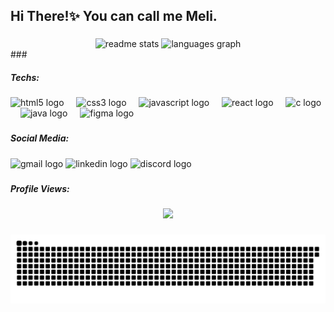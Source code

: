 <h2 align="left">Hi There!✨ You can call me Meli.</h2>

###
<!--
<div align="center">
  <img src="https://github-readme-stats.vercel.app/api?username=o-Meli-o&hide_title=false&hide_rank=false&show_icons=true&include_all_commits=true&count_private=true&disable_animations=false&theme=dracula&locale=en&hide_border=false" height="170" alt="stats graph"  />
  <img src="https://github-readme-stats.vercel.app/api/top-langs?username=o-Meli-o&locale=en&hide_title=false&layout=compact&card_width=320&langs_count=10&theme=dracula&hide_border=false" height="170" alt="languages graph"  />
</div>
-->
<div align="center">  
  <img width=390 src="https://github-readme-stats.vercel.app/api?username=o-Meli-o&count_private=true&show_icons=true&theme=dracula&rank_icon=github&border_radius=10" alt="readme stats" height="170"/>

  <img src="https://github-readme-stats.vercel.app/api/top-langs?username=o-Meli-o&locale=en&hide_title=false&layout=compact&card_width=320&langs_count=5&theme=dracula&hide_border=false&order=2" height="160" alt="languages graph"  />
</div>
###

<h5 align="left">Techs:</h5>

###

<div align="left">
  <img src="https://cdn.jsdelivr.net/gh/devicons/devicon/icons/html5/html5-original.svg" height="30" alt="html5 logo"  />
  <img width="12" />
  <img src="https://cdn.jsdelivr.net/gh/devicons/devicon/icons/css3/css3-original.svg" height="30" alt="css3 logo"  />
  <img width="12" />
  <img src="https://cdn.jsdelivr.net/gh/devicons/devicon/icons/javascript/javascript-original.svg" height="30" alt="javascript logo"  />
  <img width="12" />
  <img src="https://cdn.jsdelivr.net/gh/devicons/devicon/icons/react/react-original.svg" height="30" alt="react logo"  />
  <img width="12" />
  <img src="https://cdn.jsdelivr.net/gh/devicons/devicon/icons/c/c-original.svg" height="30" alt="c logo"  />
  <img width="12" />
  <img src="https://cdn.jsdelivr.net/gh/devicons/devicon/icons/java/java-original.svg" height="30" alt="java logo"  />
  <img width="12" />
  <img src="https://cdn.jsdelivr.net/gh/devicons/devicon/icons/figma/figma-original.svg" height="30" alt="figma logo"  />
</div>

###

<h5 align="left">Social Media:</h5>

###

<div align="left">
  <img src="https://img.shields.io/static/v1?message=Gmail&logo=gmail&label=&color=D14836&logoColor=white&labelColor=&style=for-the-badge" height="35" alt="gmail logo"  />
  <img src="https://img.shields.io/static/v1?message=LinkedIn&logo=linkedin&label=&color=0077B5&logoColor=white&labelColor=&style=for-the-badge" height="35" alt="linkedin logo"  />
  <img src="https://img.shields.io/static/v1?message=Discord&logo=discord&label=&color=7289DA&logoColor=white&labelColor=&style=for-the-badge" height="35" alt="discord logo"  />
</div>

###

<h5 align="left">Profile Views:</h5>

###

<div align="center">
  <img src="https://profile-counter.glitch.me/o-Meli-o/count.svg?"  />
</div>

###

<picture>
  <source media="(prefers-color-scheme: dark)" srcset="https://raw.githubusercontent.com/o-Meli-o/o-Meli-o/output/github-snake-dark.svg" />
  <source media="(prefers-color-scheme: light)" srcset="https://raw.githubusercontent.com/o-Meli-o/o-Meli-o/output/github-snake.svg" />
  <img alt="github-snake" src="https://raw.githubusercontent.com/o-Meli-o/o-Meli-o/output/github-snake.svg" />
</picture>

<!--
**o-Meli-o/o-Meli-o** is a ✨ _special_ ✨ repository because its `README.md` (this file) appears on your GitHub profile.

Here are some ideas to get you started:

- 🔭 I’m currently working on ...
- 🌱 I’m currently learning ...
- 👯 I’m looking to collaborate on ...
- 🤔 I’m looking for help with ...
- 💬 Ask me about ...
- 📫 How to reach me: ...
- 😄 Pronouns: ...
- ⚡ Fun fact: ...
-->
